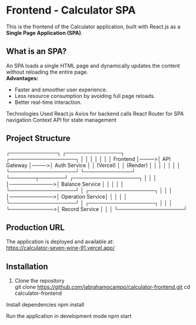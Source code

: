 # Frontend - Calculator SPA

This is the frontend of the Calculator application, built with React.js as a **Single Page Application (SPA)**.

## What is an SPA?

An SPA loads a single HTML page and dynamically updates the content without reloading the entire page.  
**Advantages:**  
- Faster and smoother user experience.  
- Less resource consumption by avoiding full page reloads.  
- Better real-time interaction.

Technologies Used
React.js
Axios for backend calls
React Router for SPA navigation
Context API for state management

## Project Structure
┌─────────────┐     ┌───────────────┐     ┌──────────────────┐
│             │     │               │     │                  │
│   Frontend  │────>│  API Gateway  │────>│  Auth Service    │
│  (Vercel)   │     │  (Render)     │     │                  │
│             │     │               │     └──────────────────┘
└─────────────┘     └───────┬───────┘     ┌──────────────────┐
                            │             │                  │
                            │────────────>│  Balance Service │
                            │             │                  │
                            │             └──────────────────┘
                            │             ┌──────────────────┐
                            │             │                  │
                            │────────────>│ Operation Service│
                            │             │                  │
                            │             └──────────────────┘
                            │             ┌──────────────────┐
                            │             │                  │
                            └────────────>│  Record Service  │
                                          │                  │
                                          └──────────────────┘


## Production URL

The application is deployed and available at:  
https://calculator-seven-wine-91.vercel.app/

## Installation

1. Clone the repository  
   git clone https://github.com/jabrahamocampo/calculator-frontend.git
   cd calculator-frontend

Install dependencies
npm install

Run the application in development mode
npm start


